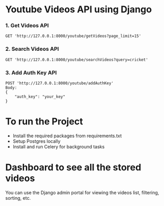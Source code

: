 # Youtube Videos API using Django


### 1. Get Videos API

```
GET 'http://127.0.0.1:8000/youtube/getVideos?page_limit=15'
```

### 2. Search Videos API

```
GET 'http://127.0.0.1:8000/youtube/searchVideos?query=cricket'
```

### 3. Add Auth Key API

```
POST 'http://127.0.0.1:8000/youtube/addAuthKey'
Body:
{
    "auth_key": "your_key"
}
```

# To run the Project
- Install the required packages from requirements.txt
- Setup Postgres locally
- Install and run Celery for background tasks

# Dashboard to see all the stored videos
You can use the Django admin portal for viewing the videos list, filtering, sorting, etc.